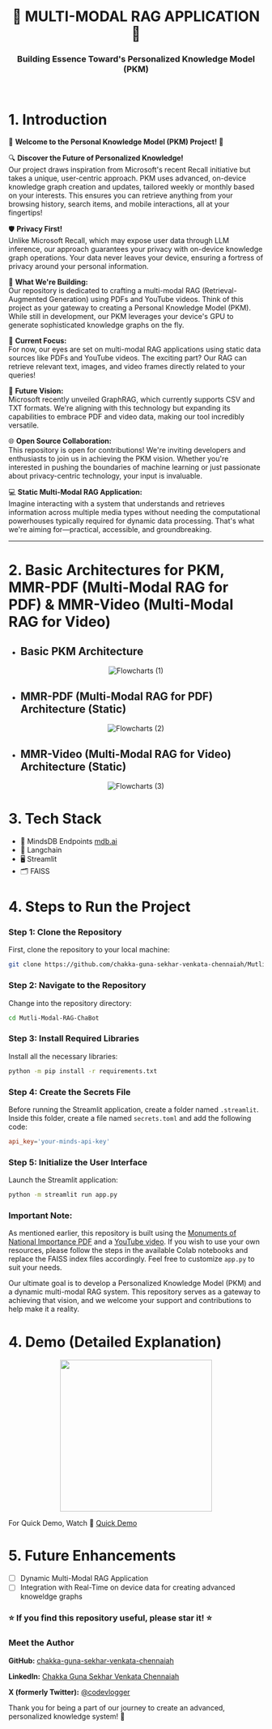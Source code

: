 <h1 align='center'>🤖 MULTI-MODAL RAG APPLICATION 🤖</h1>
<h3 align='center'>Building Essence Toward's Personalized Knowledge Model (PKM)</h3>
<br>

# 1. Introduction
🌟 **Welcome to the Personal Knowledge Model (PKM) Project!** 🌟

🔍 **Discover the Future of Personalized Knowledge!**  
Our project draws inspiration from Microsoft's recent Recall initiative but takes a unique, user-centric approach. PKM uses advanced, on-device knowledge graph creation and updates, tailored weekly or monthly based on your interests. This ensures you can retrieve anything from your browsing history, search items, and mobile interactions, all at your fingertips!

🛡️ **Privacy First!**  
Unlike Microsoft Recall, which may expose user data through LLM inference, our approach guarantees your privacy with on-device knowledge graph operations. Your data never leaves your device, ensuring a fortress of privacy around your personal information.

🔧 **What We're Building:**  
Our repository is dedicated to crafting a multi-modal RAG (Retrieval-Augmented Generation) using PDFs and YouTube videos. Think of this project as your gateway to creating a Personal Knowledge Model (PKM). While still in development, our PKM leverages your device's GPU to generate sophisticated knowledge graphs on the fly.

🚀 **Current Focus:**  
For now, our eyes are set on multi-modal RAG applications using static data sources like PDFs and YouTube videos. The exciting part? Our RAG can retrieve relevant text, images, and video frames directly related to your queries!

👀 **Future Vision:**  
Microsoft recently unveiled GraphRAG, which currently supports CSV and TXT formats. We're aligning with this technology but expanding its capabilities to embrace PDF and video data, making our tool incredibly versatile.

🌐 **Open Source Collaboration:**  
This repository is open for contributions! We're inviting developers and enthusiasts to join us in achieving the PKM vision. Whether you're interested in pushing the boundaries of machine learning or just passionate about privacy-centric technology, your input is invaluable.

💻 **Static Multi-Modal RAG Application:**  
Imagine interacting with a system that understands and retrieves information across multiple media types without needing the computational powerhouses typically required for dynamic data processing. That's what we're aiming for—practical, accessible, and groundbreaking.

---

# 2. Basic Architectures for PKM, MMR-PDF (Multi-Modal RAG for PDF) & MMR-Video (Multi-Modal RAG for Video)
*  <h2>Basic PKM Architecture</h2>
<p align="center">
  <img src="https://github.com/chakka-guna-sekhar-venkata-chennaiah/Mutli-Modal-RAG-ChaBot/assets/110555361/1cb2a4aa-1a11-4b6d-875b-d9676c98edc8" alt="Flowcharts (1)">
</p>
  
* <h2>MMR-PDF (Multi-Modal RAG for PDF) Architecture (Static)</h2>
<p align="center">
  <img src="https://github.com/chakka-guna-sekhar-venkata-chennaiah/Mutli-Modal-RAG-ChaBot/assets/110555361/8e0788c4-8b87-4221-9d5a-9707ccccfce4" alt="Flowcharts (2)">
</p>

* <h2>MMR-Video (Multi-Modal RAG for Video) Architecture (Static)</h2>
<p align="center">
  <img src="https://github.com/chakka-guna-sekhar-venkata-chennaiah/Mutli-Modal-RAG-ChaBot/assets/110555361/ce045df8-f3c5-4d26-adc4-8fdb2540aa1f" alt="Flowcharts (3)">
</p>

# 3. Tech Stack
* 🧠 MindsDB Endpoints [mdb.ai](https://mdb.ai/models)
* 🧩 Langchain
* 🖥️ Streamlit 
* 🗂️ FAISS

# 4. Steps to Run the Project

### Step 1: Clone the Repository
First, clone the repository to your local machine:
```bash
git clone https://github.com/chakka-guna-sekhar-venkata-chennaiah/Mutli-Modal-RAG-ChaBot.git
```

### Step 2: Navigate to the Repository
Change into the repository directory:
```bash
cd Mutli-Modal-RAG-ChaBot
```

### Step 3: Install Required Libraries
Install all the necessary libraries:
```bash
python -m pip install -r requirements.txt
```

### Step 4: Create the Secrets File
Before running the Streamlit application, create a folder named `.streamlit`. Inside this folder, create a file named `secrets.toml` and add the following code:
```toml
api_key='your-minds-api-key'
```

### Step 5: Initialize the User Interface
Launch the Streamlit application:
```bash
python -m streamlit run app.py
```

### Important Note:
As mentioned earlier, this repository is built using the [Monuments of National Importance PDF](https://eacpm.gov.in/wp-content/uploads/2023/01/Monuments-of-National-Importance.pdf) and a [YouTube video](https://www.youtube.com/watch?v=rRZdtAGInyQ&list=PLhRXULtLjLtfQ9COvoZg8Zg6ejTI3UPTG&index=1). If you wish to use your own resources, please follow the steps in the available Colab notebooks and replace the FAISS index files accordingly. Feel free to customize `app.py` to suit your needs.

Our ultimate goal is to develop a Personalized Knowledge Model (PKM) and a dynamic multi-modal RAG system. This repository serves as a gateway to achieving that vision, and we welcome your support and contributions to help make it a reality.

# 4. Demo (Detailed Explanation)
<p align="center">
    <a href="https://www.youtube.com/watch?v=eIqJR4UWiFM">
      <img src="https://github.com/chakka-guna-sekhar-venkata-chennaiah/Mutli-Modal-RAG-ChaBot/assets/110555361/4471e1c3-91c7-478b-8dbd-bd48043ffd87" style="width: 300px; height: 300px; object-fit: cover;">
    </a>
</p>

For Quick Demo, Watch 👀 
[Quick Demo](https://github.com/chakka-guna-sekhar-venkata-chennaiah/Mutli-Modal-RAG-ChaBot/assets/110555361/60ff76f6-b9f5-42e8-87e9-fc5a66e6dc34)


# 5. Future Enhancements
- [ ] Dynamic Multi-Modal RAG Application
- [ ] Integration with Real-Time on device data for creating advanced knoweldge graphs

### ⭐ If you find this repository useful, please star it! ⭐

### Meet the Author

**GitHub:** [chakka-guna-sekhar-venkata-chennaiah](https://github.com/chakka-guna-sekhar-venkata-chennaiah)

**LinkedIn:** [Chakka Guna Sekhar Venkata Chennaiah](https://www.linkedin.com/in/chakka-guna-sekhar-venkata-chennaiah-7a6985208/)

**X (formerly Twitter):** [@codevlogger](https://x.com/codevlogger)

Thank you for being a part of our journey to create an advanced, personalized knowledge system! 🌟
